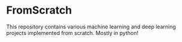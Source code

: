 # FromScratch
This repository contains various machine learning and deep learning projects implemented from scratch. Mostly in python!
